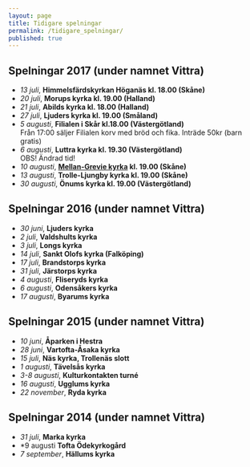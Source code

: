 ```yaml
---
layout: page
title: Tidigare spelningar
permalink: /tidigare_spelningar/
published: true
---
```

## Spelningar 2017 (under namnet Vittra)
* *13 juli*, **Himmelsfärdskyrkan Höganäs kl. 18.00 (Skåne)** 
* *20 juli*, **Morups kyrka kl. 19.00 (Halland)**
* *21 juli*, **Abilds kyrka kl. 18.00 (Halland)**
* *27 juli*, **Ljuders kyrka kl. 19.00 (Småland)**
* *5 augusti*, **Filialen i Skår kl.18.00 (Västergötland)** <br/>Från 17:00 säljer Filialen korv med bröd och fika. Inträde 50kr (barn gratis)
* *6  augusti*, **Luttra kyrka kl. 19.30 (Västergötland)** <br/>OBS! Ändrad tid! 
* *10 augusti*, **[Mellan-Grevie kyrka](https://www.svenskakyrkan.se/vellinge/mellangreviekyrka) kl. 19.00 (Skåne)**
* *13 augusti*, **Trolle-Ljungby kyrka kl. 19.00 (Skåne)**
* *30 augusti*, **Önums kyrka kl. 19.00 (Västergötland)**

## Spelningar 2016 (under namnet Vittra)
* *30 juni*, **Ljuders kyrka**
* *2 juli*, **Valdshults kyrka**
* *3 juli*, **Longs kyrka**
* *14 juli*, **Sankt Olofs kyrka (Falköping)**
* *17 juli*, **Brandstorps kyrka**
* *31 juli*, **Järstorps kyrka**
* *4 augusti*, **Fliseryds kyrka**
* *6 augusti*, **Odensåkers kyrka**
* *17 augusti*, **Byarums kyrka**

## Spelningar 2015 (under namnet Vittra)
* *10 juni*, **Åparken i Hestra**
* *28 juni*, **Vartofta-Åsaka kyrka**
* *15 juli*, **Näs kyrka, Trollenäs slott**
* *1 augusti*, **Tävelsås kyrka**
* *3-8 augusti*, **Kulturkontakten turné**
* *16 augusti*, **Ugglums kyrka**
* *22 november*, **Ryda kyrka**

## Spelningar 2014 (under namnet Vittra)
* *31 juli*, **Marka kyrka**
* *9 augusti **Tofta Ödekyrkogård**
* *7 september*, **Hällums kyrka** 